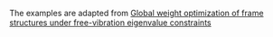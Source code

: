 The examples are adapted from [Global weight optimization of frame structures under free-vibration eigenvalue constraints](http://dx.doi.org/10.13140/RG.2.2.32834.39365)
